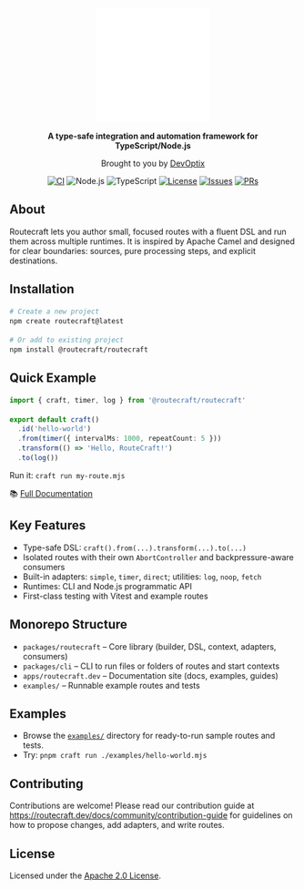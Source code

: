 <div align="center">

  <img src="./routecraft.svg" alt="Routecraft Logo" width="200" />

  <p><strong>A type-safe integration and automation framework for TypeScript/Node.js</strong></p>
  <p>Brought to you by <a href="https://devoptix.nl">DevOptix</a></p>

  <a href="https://github.com/devoptix-labs/routecraft/actions/workflows/ci.yml"><img alt="CI" src="https://github.com/devoptix-labs/routecraft/actions/workflows/ci.yml/badge.svg"></a>
  <img alt="Node.js" src="https://img.shields.io/badge/Node.js-22%2B-3c873a?logo=node.js">
  <img alt="TypeScript" src="https://img.shields.io/badge/TypeScript-5.9%2B-3178c6?logo=typescript">
  <a href="./LICENSE"><img alt="License" src="https://img.shields.io/badge/License-Apache%202.0-blue"></a>
  <a href="https://github.com/devoptix-labs/routecraft/issues"><img alt="Issues" src="https://img.shields.io/github/issues/devoptix-labs/routecraft"></a>
  <a href="https://github.com/devoptix-labs/routecraft/pulls"><img alt="PRs" src="https://img.shields.io/badge/PRs-welcome-brightgreen"></a>

</div>

## About

Routecraft lets you author small, focused routes with a fluent DSL and run them across multiple runtimes. It is inspired by Apache Camel and designed for clear boundaries: sources, pure processing steps, and explicit destinations.

## Installation

```bash
# Create a new project
npm create routecraft@latest

# Or add to existing project
npm install @routecraft/routecraft
```

## Quick Example

```ts
import { craft, timer, log } from '@routecraft/routecraft'

export default craft()
  .id('hello-world')
  .from(timer({ intervalMs: 1000, repeatCount: 5 }))
  .transform(() => 'Hello, RouteCraft!')
  .to(log())
```

Run it: `craft run my-route.mjs`

📚 [Full Documentation](https://routecraft.dev)

## Key Features

- Type-safe DSL: `craft().from(...).transform(...).to(...)`
- Isolated routes with their own `AbortController` and backpressure-aware consumers
- Built-in adapters: `simple`, `timer`, `direct`; utilities: `log`, `noop`, `fetch`
- Runtimes: CLI and Node.js programmatic API
- First-class testing with Vitest and example routes

## Monorepo Structure

- `packages/routecraft` – Core library (builder, DSL, context, adapters, consumers)
- `packages/cli` – CLI to run files or folders of routes and start contexts
- `apps/routecraft.dev` – Documentation site (docs, examples, guides)
- `examples/` – Runnable example routes and tests

## Examples

- Browse the [`examples/`](./examples) directory for ready-to-run sample routes and tests.
- Try: `pnpm craft run ./examples/hello-world.mjs`

## Contributing

Contributions are welcome! Please read our contribution guide at https://routecraft.dev/docs/community/contribution-guide for guidelines on how to propose changes, add adapters, and write routes.

## License

Licensed under the [Apache 2.0 License](./LICENSE).
